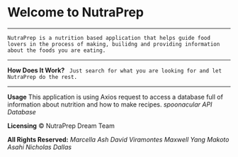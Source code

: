# Welcome to NutraPrep
____________________________________________________

```NutraPrep is a nutrition based application that helps guide food lovers in the process of making, builidng and providing information about the foods you are eating.```
____________________________________________________
 **How Does It Work?**
 `` Just search for what you are looking for and let NutraPrep do the rest.``
____________________________________________________
**Usage**
This application is using Axios request to access a database full of information about nutrition and how to make recipes. 
*spoonacular API Database*

**Licensing**
&copy; NutraPrep Dream Team

**All Rights Reserved:**
*Marcella Ash*
*David Viramontes*
*Maxwell Yang*
*Makoto Asahi*
*Nicholas Dallas*
